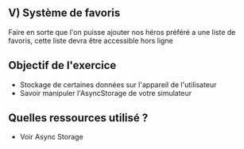 ## V) Système de favoris

Faire en sorte que l'on puisse ajouter nos héros préféré a une liste de favoris, cette liste devra être accessible hors ligne

## Objectif de l'exercice
* Stockage de certaines données sur l'appareil de l'utilisateur
* Savoir manipuler l'AsyncStorage de votre simulateur

## Quelles ressources utilisé ?
* Voir Async Storage

